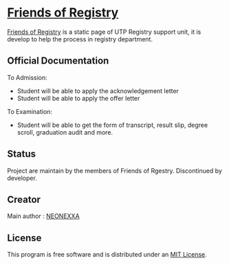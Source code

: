 # [Friends of Registry](https://www.friendsofregistry.ml) 

[Friends of Registry](https://www.friendsofregistry.ml) is a static page of UTP Registry support unit, it is develop to help the process in registry department. 

## Official Documentation

To Admission:
* Student will be able to apply the acknowledgement letter 
* Student will be able to apply the offer letter

To Examination:
* Student will be able to get the form of transcript, result slip, degree scroll, graduation audit and more. 

## Status

Project are maintain by the members of Friends of Rgestry. Discontinued by developer. 

## Creator

Main author : [NEONEXXA](https://github.com/neonexxa)

## License

This program is free software and is distributed under an [MIT License](https://github.com/friendsofregistry/friendsofregistry.github.io/blob/master/LICENSE).